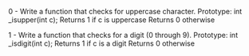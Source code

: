 0 - Write a function that checks for uppercase character.
Prototype: int _isupper(int c);
Returns 1 if c is uppercase
Returns 0 otherwise

1 - Write a function that checks for a digit (0 through 9).
Prototype: int _isdigit(int c);
Returns 1 if c is a digit
Returns 0 otherwise
